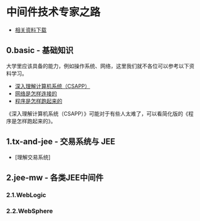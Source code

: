 # 中间件技术专家之路

* [相关资料下载](https://www.jianguoyun.com/p/DTf1CzQQko7ZCRjc74QE)

## 0.basic - 基础知识

大学里应该具备的能力，例如操作系统、网络，这里我们就不各位可以参考以下资料学习。

* [深入理解计算机系统（CSAPP）](https://book.douban.com/subject/5333562/)
* [网络是怎样连接的](https://book.douban.com/subject/26941639/)
* [程序是怎样跑起来的](https://book.douban.com/subject/26365491/)

《深入理解计算机系统（CSAPP）》可能对于有些人太难了，可以看简化版的《程序是怎样跑起来的》。

## 1.tx-and-jee - 交易系统与 JEE

* [理解交易系统]

## 2.jee-mw - 各类JEE中间件

### 2.1.WebLogic

### 2.2.WebSphere


